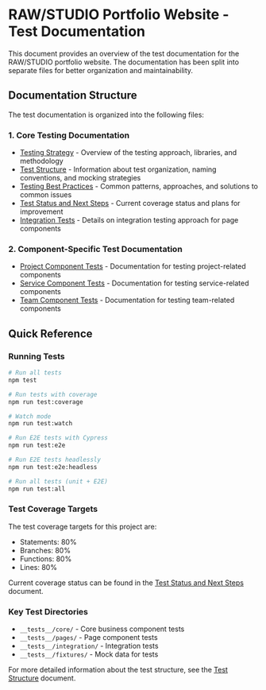 # RAW/STUDIO Portfolio Website - Test Documentation

This document provides an overview of the test documentation for the RAW/STUDIO portfolio website. The documentation has been split into separate files for better organization and maintainability.

## Documentation Structure

The test documentation is organized into the following files:

### 1. Core Testing Documentation

- [Testing Strategy](./docs/testing/testing-strategy.md) - Overview of the testing approach, libraries, and methodology
- [Test Structure](./docs/testing/test-structure.md) - Information about test organization, naming conventions, and mocking strategies
- [Testing Best Practices](./docs/testing/best-practices.md) - Common patterns, approaches, and solutions to common issues
- [Test Status and Next Steps](./docs/testing/status-next-steps.md) - Current coverage status and plans for improvement
- [Integration Tests](./docs/testing/integration-tests.md) - Details on integration testing approach for page components

### 2. Component-Specific Test Documentation

- [Project Component Tests](./docs/testing/components/project-components.md) - Documentation for testing project-related components
- [Service Component Tests](./docs/testing/components/service-components.md) - Documentation for testing service-related components
- [Team Component Tests](./docs/testing/components/team-components.md) - Documentation for testing team-related components

## Quick Reference

### Running Tests

```bash
# Run all tests
npm test

# Run tests with coverage
npm run test:coverage

# Watch mode
npm run test:watch

# Run E2E tests with Cypress
npm run test:e2e

# Run E2E tests headlessly
npm run test:e2e:headless

# Run all tests (unit + E2E)
npm run test:all
```

### Test Coverage Targets

The test coverage targets for this project are:

- Statements: 80%
- Branches: 80%
- Functions: 80%
- Lines: 80%

Current coverage status can be found in the [Test Status and Next Steps](./docs/testing/status-next-steps.md) document.

### Key Test Directories

- `__tests__/core/` - Core business component tests
- `__tests__/pages/` - Page component tests
- `__tests__/integration/` - Integration tests
- `__tests__/fixtures/` - Mock data for tests

For more detailed information about the test structure, see the [Test Structure](./docs/testing/test-structure.md) document.